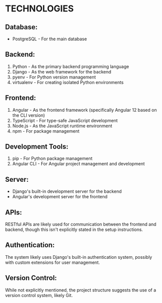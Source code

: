 # TECHNOLOGIES 

## Database:
* PostgreSQL - For the main database
## Backend:
1. Python - As the primary backend programming language
2. Django - As the web framework for the backend
3. pyenv - For Python version management
4. virtualenv - For creating isolated Python environments

## Frontend:
1. Angular - As the frontend framework (specifically Angular 12 based on the CLI version)
2. TypeScript - For type-safe JavaScript development
3. Node.js - As the JavaScript runtime environment
4. npm - For package management

## Development Tools:
1. pip - For Python package management
2. Angular CLI - For Angular project management and development

## Server:
* Django's built-in development server for the backend
* Angular's development server for the frontend

## APIs:
RESTful APIs are likely used for communication between the frontend and backend, though this isn't explicitly stated in the setup instructions.
## Authentication:
The system likely uses Django's built-in authentication system, possibly with custom extensions for user management.
## Version Control:
While not explicitly mentioned, the project structure suggests the use of a version control system, likely Git.